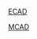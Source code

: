 [ECAD](https://www.flux.ai/dezash/smartwatch)

[MCAD](https://cad.onshape.com/documents/7a2f9e69e051d257ea5e1b33/)
